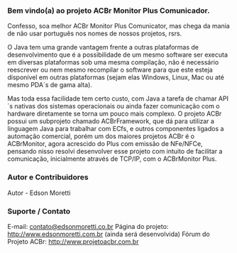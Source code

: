 ### Bem vindo(a) ao projeto ACBr Monitor Plus Comunicador.
Confesso, soa melhor ACBr Monitor Plus Comunicator, mas chega da mania de não usar português nos nomes de nossos projetos, rsrs.

O Java tem uma grande vantagem frente a outras plataformas de desenvolvimento que é a possibilidade de um mesmo software ser executa em diversas plataformas sob uma mesma compilação, não é necessário reescrever ou nem mesmo recompilar o software para que este esteja disponível em outras plataformas (sejam elas Windows, Linux, Mac ou até mesmo PDA´s de gama alta).

Mas toda essa facilidade tem certo custo, com Java a tarefa de chamar API´s nativas dos sistemas operacionais ou ainda fazer comunicação com o hardware diretamente se torna um pouco mais complexo.
O projeto ACBr possui um subprojeto chamado ACBrFramework, que dá para utilizar a linguagem Java para trabalhar com ECfs, e outros componentes ligados a automação comercial, porém um dos maiores projetos ACBr é o ACBrMonitor, agora acrescido do Plus com emissão de NFe/NFCe, pensando nisso resolvi desenvolver esse projeto com intuito de facilitar a comunicação, inicialmente através de TCP/IP, com o ACBrMonitor Plus.

### Autor e Contribuidores
Autor - Edson Moretti

### Suporte / Contato
E-mail: contato@edsonmoretti.co.br 
Página do projeto: http://www.edsonmoretti.com.br (ainda será desenvolvida)
Fórum do Projeto ACBr: http://www.projetoacbr.com.br